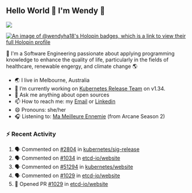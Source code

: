 ## Hello World 👋 I'm Wendy 🧃 
![](https://komarev.com/ghpvc/?username=wendy-ha18)

[![An image of @wendyha18's Holopin badges, which is a link to view their full Holopin profile](https://holopin.me/wendyha18)](https://holopin.io/@wendyha18)

🌱 I'm a Software Engineering passionate about applying programming knowledge to enhance the quality of life, particularly in the fields of healthcare, renewable engergy, and climate change 🌎

- 🌏 I live in Melbourne, Australia
- 🔭 I’m currently working on [Kubernetes Release Team](https://github.com/kubernetes/sig-release/tree/master) on v1.34.
- 💬 Ask me anything about open sources
- 📫 How to reach me: my [Email](mailto:wendyha.sut@gmail.com) or [Linkedin](https://www.linkedin.com/in/wendyha-sut/)
- 😄 Pronouns: she/her
- 🎧 Listening to: [Ma Meilleure Ennemie](https://www.youtube.com/watch?v=1F3OGIFnW1k) (from Arcane Season 2)

### :zap: Recent Activity

<!--START_SECTION:activity-->
1. 🗣 Commented on [#2804](https://github.com/kubernetes/sig-release/pull/2804#issuecomment-3024018989) in [kubernetes/sig-release](https://github.com/kubernetes/sig-release)
2. 🗣 Commented on [#1034](https://github.com/etcd-io/website/pull/1034#issuecomment-3015322093) in [etcd-io/website](https://github.com/etcd-io/website)
3. 🗣 Commented on [#51294](https://github.com/kubernetes/website/pull/51294#issuecomment-3003546404) in [kubernetes/website](https://github.com/kubernetes/website)
4. 🗣 Commented on [#1029](https://github.com/etcd-io/website/pull/1029#issuecomment-3002044641) in [etcd-io/website](https://github.com/etcd-io/website)
5. 💪 Opened PR [#1029](https://github.com/etcd-io/website/pull/1029) in [etcd-io/website](https://github.com/etcd-io/website)
<!--END_SECTION:activity-->
